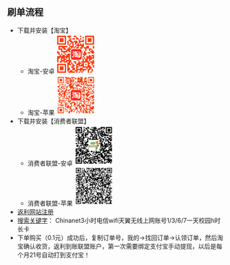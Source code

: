 ## 刷单流程
* 下载并安装【淘宝】
    * 淘宝-安卓
        <img src="./android.png" width="20%" />
    * 淘宝-苹果
        <img src="./iphone.png" width="20%" />
* 下载并安装【消费者联盟】
    * 消费者联盟-安卓
        <img src="./andorid-xiaofei.png" width="20%" />
    * 消费者联盟-苹果
        <img src="./iphone-xiaofei.png" width="20%" />
* [返利网站注册](http://mmm.xfz178.com/wap/login/register?re_uid=3042869)
* [搜索关键字](http://mmm.xfz178.com/wap/login/register?re_uid=3042869)： Chinanet3小时电信wifi天翼无线上网账号1/3/6/7一天校园h时长卡
* 下单购买（0.1元）成功后，复制订单号，我的->找回订单->认领订单，然后淘宝确认收货，返利到账联盟账户，第一次需要绑定支付宝手动提现，以后是每个月21号自动打到支付宝！
